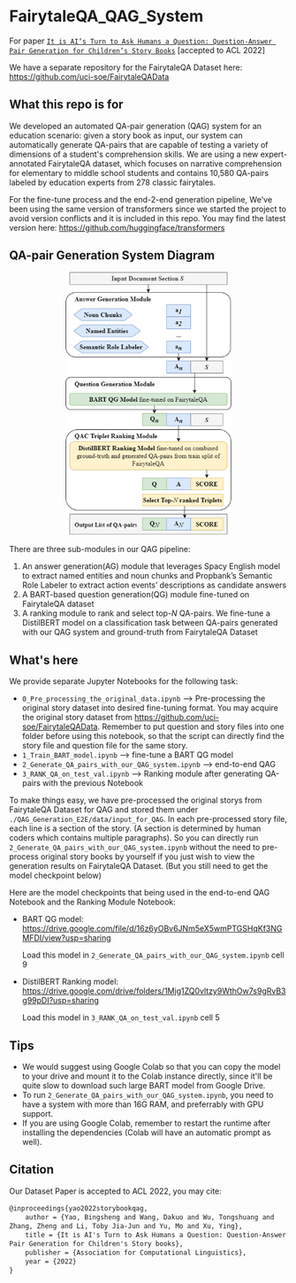 # FairytaleQA_QAG_System

For paper [```It is AI’s Turn to Ask Humans a Question: Question-Answer Pair Generation for Children’s Story Books```](https://arxiv.org/abs/2109.03423/)  [accepted to ACL 2022]

We have a separate repository for the FairytaleQA Dataset here: https://github.com/uci-soe/FairytaleQAData

## What this repo is for
We developed an automated QA-pair generation (QAG) system for an education scenario: given a story book as input, our system can automatically generate QA-pairs that are capable of testing a variety of dimensions of a student's comprehension skills. We are using a new expert-annotated FairytaleQA dataset, which focuses on narrative comprehension for elementary to middle school students and contains 10,580 QA-pairs labeled by education experts from 278 classic fairytales.

For the fine-tune process and the end-2-end generation pipeline, We've been using the same version of transformers since we started the project to avoid version conflicts and it is included in this repo. You may find the latest version here: https://github.com/huggingface/transformers

## QA-pair Generation System Diagram

<!-- ![](/QAG2.png "QA-pair Generation System Diagram") -->
<p align="middle">
  <img src="/QAG2.png" alt="QA-pair Generation System Diagram" width=300/>
</p>
  
There are three sub-modules in our QAG pipeline: 
1. An answer generation(AG) module that leverages Spacy English model to extract named entities and noun chunks and Propbank’s Semantic Role Labeler to extract action events’ descriptions as candidate answers
2. A BART-based question generation(QG) module fine-tuned on FairytaleQA dataset 
3. A ranking module to rank and select top-<em>N</em> QA-pairs. We fine-tune a DistilBERT model on a classification task between QA-pairs generated with our QAG system and ground-truth from FairytaleQA Dataset


## What's here
We provide separate Jupyter Notebooks for the following task: 

* ```0_Pre_processing_the_original_data.ipynb``` --> Pre-processing the original story dataset into desired fine-tuning format. You may acquire the original story dataset from https://github.com/uci-soe/FairytaleQAData. Remember to put question and story files into one folder before using this notebook, so that the script can directly find the story file and question file for the same story.
* ```1_Train_BART_model.ipynb``` --> fine-tune a BART QG model
* ```2_Generate_QA_pairs_with_our_QAG_system.ipynb``` --> end-to-end QAG
* ```3_RANK_QA_on_test_val.ipynb``` --> Ranking module after generating QA-pairs with the previous Notebook 


To make things easy, we have pre-processed the original storys from FairytaleQA Dataset for QAG and stored them under ```./QAG_Generation_E2E/data/input_for_QAG```. In each pre-processed story file, each line is a section of the story. (A section is determined by human coders which contains multiple paragraphs). So you can directly run ```2_Generate_QA_pairs_with_our_QAG_system.ipynb``` without the need to pre-process original story books by yourself if you just wish to view the generation results on FairytaleQA Dataset. (But you still need to get the model checkpoint below)

Here are the model checkpoints that being used in the end-to-end QAG Notebook and the Ranking Module Notebook: 
* BART QG model: https://drive.google.com/file/d/16z6yOBv6JNm5eX5wmPTGSHqKf3NGMFDI/view?usp=sharing

  Load this model in ```2_Generate_QA_pairs_with_our_QAG_system.ipynb``` cell 9

* DistilBERT Ranking model: https://drive.google.com/drive/folders/1Mjg1ZQ0vltzy9WthOw7s9gRvB3g99pDI?usp=sharing

  Load this model in ```3_RANK_QA_on_test_val.ipynb``` cell 5
 
## Tips
* We would suggest using Google Colab so that you can copy the model to your drive and mount it to the Colab instance directly, since it'll be quite slow to download such large BART model from Google Drive.
* To run ```2_Generate_QA_pairs_with_our_QAG_system.ipynb```, you need to have a system with more than 16G RAM, and preferrably with GPU support.
* If you are using Google Colab, remember to restart the runtime after installing the dependencies (Colab will have an automatic prompt as well).

## Citation
Our Dataset Paper is accepted to ACL 2022, you may cite:
```
@inproceedings{yao2022storybookqag,
    author = {Yao, Bingsheng and Wang, Dakuo and Wu, Tongshuang and Zhang, Zheng and Li, Toby Jia-Jun and Yu, Mo and Xu, Ying},
    title = {It is AI's Turn to Ask Humans a Question: Question-Answer Pair Generation for Children's Story books},
    publisher = {Association for Computational Linguistics},
    year = {2022}
}
```
